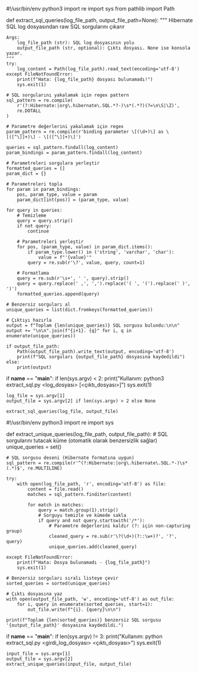 #!/usr/bin/env python3
import re
import sys
from pathlib import Path

def extract_sql_queries(log_file_path, output_file_path=None):
    """
    Hibernate SQL log dosyasından raw SQL sorgularını çıkarır
    
    Args:
        log_file_path (str): SQL log dosyasının yolu
        output_file_path (str, optional): Çıktı dosyası. None ise konsola yazar.
    """
    try:
        log_content = Path(log_file_path).read_text(encoding='utf-8')
    except FileNotFoundError:
        print(f"Hata: {log_file_path} dosyası bulunamadı!")
        sys.exit(1)

    # SQL sorgularını yakalamak için regex pattern
    sql_pattern = re.compile(
        r'(?:Hibernate:|org\.hibernate\.SQL.*?-)\s*(.*?)(?=\n\S|\Z)', 
        re.DOTALL
    )
    
    # Parametre değerlerini yakalamak için regex
    param_pattern = re.compile(r'binding parameter \[(\d+)\] as \[([^\]]+)\] - \[([^\]]+)\]')
    
    queries = sql_pattern.findall(log_content)
    param_bindings = param_pattern.findall(log_content)
    
    # Parametreleri sorgulara yerleştir
    formatted_queries = []
    param_dict = {}
    
    # Parametreleri topla
    for param in param_bindings:
        pos, param_type, value = param
        param_dict[int(pos)] = (param_type, value)
    
    for query in queries:
        # Temizleme
        query = query.strip()
        if not query:
            continue
            
        # Parametreleri yerleştir
        for pos, (param_type, value) in param_dict.items():
            if param_type.lower() in ('string', 'varchar', 'char'):
                value = f"'{value}'"
            query = re.sub(r'\?', value, query, count=1)
        
        # Formatlama
        query = re.sub(r'\s+', ' ', query).strip()
        query = query.replace(' ,', ',').replace('( ', '(').replace(' )', ')')
        formatted_queries.append(query)
    
    # Benzersiz sorguları al
    unique_queries = list(dict.fromkeys(formatted_queries))
    
    # Çıktıyı hazırla
    output = f"Toplam {len(unique_queries)} SQL sorgusu bulundu:\n\n"
    output += "\n\n".join(f"{i+1}. {q}" for i, q in enumerate(unique_queries))
    
    if output_file_path:
        Path(output_file_path).write_text(output, encoding='utf-8')
        print(f"SQL sorguları {output_file_path} dosyasına kaydedildi")
    else:
        print(output)

if __name__ == "__main__":
    if len(sys.argv) < 2:
        print("Kullanım: python3 extract_sql.py <log_dosyası> [<çıktı_dosyası>]")
        sys.exit(1)
        
    log_file = sys.argv[1]
    output_file = sys.argv[2] if len(sys.argv) > 2 else None
    
    extract_sql_queries(log_file, output_file)



#!/usr/bin/env python3
import re
import sys

def extract_unique_queries(log_file_path, output_file_path):
    # SQL sorgularını tutacak küme (otomatik olarak benzersizlik sağlar)
    unique_queries = set()
    
    # SQL sorgusu deseni (Hibernate formatına uygun)
    sql_pattern = re.compile(r'^(?:Hibernate:|org\.hibernate\.SQL.*-)\s*(.*)$', re.MULTILINE)
    
    try:
        with open(log_file_path, 'r', encoding='utf-8') as file:
            content = file.read()
            matches = sql_pattern.finditer(content)
            
            for match in matches:
                query = match.group(1).strip()
                # Sorguyu temizle ve kümede sakla
                if query and not query.startswith('/*'):
                    # Parametre değerlerini kaldır (?: için non-capturing group)
                    cleaned_query = re.sub(r'\?(\d+)(?::\w+)?', '?', query)
                    unique_queries.add(cleaned_query)
                    
    except FileNotFoundError:
        print(f"Hata: Dosya bulunamadı - {log_file_path}")
        sys.exit(1)
    
    # Benzersiz sorguları sıralı listeye çevir
    sorted_queries = sorted(unique_queries)
    
    # Çıktı dosyasına yaz
    with open(output_file_path, 'w', encoding='utf-8') as out_file:
        for i, query in enumerate(sorted_queries, start=1):
            out_file.write(f"{i}. {query}\n\n")
    
    print(f"Toplam {len(sorted_queries)} benzersiz SQL sorgusu '{output_file_path}' dosyasına kaydedildi.")

if __name__ == "__main__":
    if len(sys.argv) != 3:
        print("Kullanım: python extract_sql.py <girdi_log_dosyası> <çıktı_dosyası>")
        sys.exit(1)
    
    input_file = sys.argv[1]
    output_file = sys.argv[2]
    extract_unique_queries(input_file, output_file)
